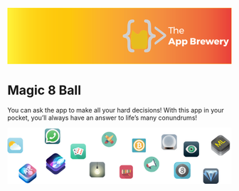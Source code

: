 ![App Brewery Banner](Documentation/AppBreweryBanner.png)

# Magic 8 Ball

You can ask the app to make all your hard decisions! With this app in your pocket, you’ll always have an answer to life’s many conundrums!


![End Banner](Documentation/readme-end-banner.png)
